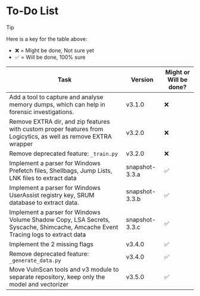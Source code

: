 # To-Do List

> [!TIP]
> Here is a key for the table above:
> - ❌ = Might be done, Not sure yet
> - ✅ = Will be done, 100% sure

| Task                                                                                                                            | Version        | Might or Will be done? |
|---------------------------------------------------------------------------------------------------------------------------------|----------------|------------------------|
| Add a tool to capture and analyse memory dumps, which can help in forensic investigations.                                      | v3.1.0         | ❌                      |
| Remove EXTRA dir, and zip features with custom proper features from Logicytics, as well as remove EXTRA wrapper                 | v3.2.0         | ❌                      |
| Remove deprecated feature: `_train.py`                                                                                          | v3.2.0         | ❌                      |
| Implement a parser for Windows Prefetch files, Shellbags, Jump Lists, LNK files to extract data                                 | snapshot-3.3.a | ✅                      |
| Implement a parser for Windows UserAssist registry key, SRUM database to extract data.                                          | snapshot-3.3.b | ✅                      |
| Implement a parser for Windows Volume Shadow Copy, LSA Secrets, Syscache, Shimcache, Amcache Event Tracing logs to extract data | snapshot-3.3.c | ✅                      |
| Implement the 2 missing flags                                                                                                   | v3.4.0         | ✅                      |
| Remove deprecated feature: `_generate_data.py`                                                                                  | v3.4.0         | ✅                      |
| Move VulnScan tools and v3 module to separate repository, keep only the model and vectorizer                                    | v3.5.0         | ✅                      |
